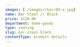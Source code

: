 ```yaml
---
images: [./images/chair03-a.jpg]
name: Bar Stool // Black
price: $120.00
department: home-goods
type: seating
slug: bar-stool-black
contentType: product details
---
```

